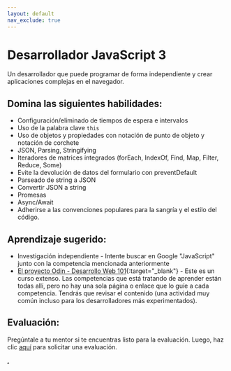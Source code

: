 ```yaml
---
layout: default
nav_exclude: true
---
```

# Desarrollador JavaScript 3

Un desarrollador que puede programar de forma independiente y crear aplicaciones complejas en el navegador.

## Domina las siguientes habilidades:

- Configuración/eliminado de tiempos de espera e intervalos
- Uso de la palabra clave `this`
- Uso de objetos y propiedades con notación de punto de objeto y notación de corchete
- JSON, Parsing, Stringifying
- Iteradores de matrices integrados (forEach, IndexOf, Find, Map, Filter, Reduce, Some)
- Evite la devolución de datos del formulario con preventDefault
- Parseado de string a JSON
- Convertir JSON a string
- Promesas
- Async/Await
- Adherirse a las convenciones populares para la sangría y el estilo del código.

## Aprendizaje sugerido:

- Investigación independiente - Intente buscar en Google "JavaScript" junto con la competencia mencionada anteriormente
- [El proyecto Odin - Desarrollo Web 101](https://www.theodinproject.com/){:target="\_blank"} - Este es un curso extenso. Las competencias que está tratando de aprender están todas allí, pero no hay una sola página o enlace que lo guíe a cada competencia. Tendrás que revisar el contenido (una actividad muy común incluso para los desarrolladores más experimentados).

## Evaluación:

Pregúntale a tu mentor si te encuentras listo para la evaluación. Luego, haz clic [aquí](https://webdev.codex.academy/mastery-eval-2?badge=Hi3PzfAvTEOe75ricoA2RA) para solicitar una evaluación.

[.](level-2)
